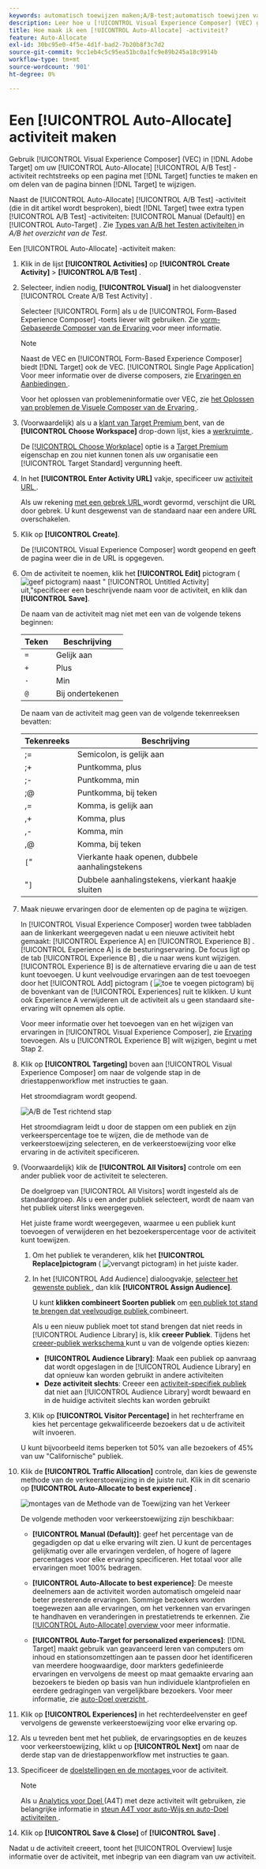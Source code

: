 ```yaml
---
keywords: automatisch toewijzen maken;A/B-test;automatisch toewijzen van activiteit;nieuwe a/b-activiteit;automatisch toewijzen;automatisch toewijzen aan beste ervaring;toewijzen;automatisch toewijzen
description: Leer hoe u [!UICONTROL Visual Experience Composer] (VEC) gebruikt om [!UICONTROL Auto-Allocate] A/B-testactiviteiten te maken.
title: Hoe maak ik een [!UICONTROL Auto-Allocate] -activiteit?
feature: Auto-Allocate
exl-id: 30bc95e0-4f5e-4d1f-bad2-7b20b8f3c7d2
source-git-commit: 9cc1eb4c5c95ea51bc0a1fc9e89b245a18c9914b
workflow-type: tm+mt
source-wordcount: '901'
ht-degree: 0%

---
```


# Een [!UICONTROL Auto-Allocate] activiteit maken

Gebruik [!UICONTROL Visual Experience Composer] (VEC) in [!DNL Adobe Target] om uw [!UICONTROL Auto-Allocate] [!UICONTROL A/B Test] -activiteit rechtstreeks op een pagina met [!DNL Target] functies te maken en om delen van de pagina binnen [!DNL Target] te wijzigen.

Naast de [!UICONTROL Auto-Allocate] [!UICONTROL A/B Test] -activiteit (die in dit artikel wordt besproken), biedt [!DNL Target] twee extra typen [!UICONTROL A/B Test] -activiteiten: [!UICONTROL Manual (Default)] en [!UICONTROL Auto-Target] . Zie [ Types van A/B het Testen activiteiten ](/help/main/c-activities/t-test-ab/test-ab.md#types) in *A/B het overzicht van de Test*.

Een [!UICONTROL Auto-Allocate] -activiteit maken:

1. Klik in de lijst **[!UICONTROL Activities]** op **[!UICONTROL Create Activity]** > **[!UICONTROL A/B Test]** .

1. Selecteer, indien nodig, **[!UICONTROL Visual]** in het dialoogvenster [!UICONTROL Create A/B Test Activity] .

   Selecteer [!UICONTROL Form] als u de [!UICONTROL Form-Based Experience Composer] -toets liever wilt gebruiken. Zie [ vorm-Gebaseerde Composer van de Ervaring ](/help/main/c-experiences/form-experience-composer.md) voor meer informatie.

   >[!NOTE]
   >
   >Naast de VEC en [!UICONTROL Form-Based Experience Composer] biedt [!DNL Target] ook de VEC. [!UICONTROL Single Page Application] Voor meer informatie over de diverse composers, zie [ Ervaringen en Aanbiedingen ](/help/main/c-experiences/experiences.md).
   >
   >Voor het oplossen van problemeninformatie over VEC, zie [ het Oplossen van problemen de Visuele Composer van de Ervaring ](/help/main/c-experiences/c-visual-experience-composer/r-troubleshoot-composer/troubleshoot-composer.md).

1. (Voorwaardelijk) als u a [ klant van Target Premium ](/help/main/c-intro/intro.md#premium) bent, van de **[!UICONTROL Choose Workspace]** drop-down lijst, kies a [ werkruimte ](/help/main/administrating-target/c-user-management/property-channel/property-channel.md).

   De [[!UICONTROL Choose Workplace]](/help/main/administrating-target/c-user-management/property-channel/property-channel.md) optie is a [ Target Premium ](/help/main/c-intro/intro.md) eigenschap en zou niet kunnen tonen als uw organisatie een [!UICONTROL Target Standard] vergunning heeft.

1. In het **[!UICONTROL Enter Activity URL]** vakje, specificeer uw [ activiteit URL ](/help/main/c-activities/t-test-ab/t-test-create-ab/ab-activity-url.md).

   Als uw rekening [ met een gebrek URL ](/help/main/administrating-target/visual-experience-composer-set-up.md) wordt gevormd, verschijnt die URL door gebrek. U kunt desgewenst van de standaard naar een andere URL overschakelen.

1. Klik op **[!UICONTROL Create]**.

   De [!UICONTROL Visual Experience Composer] wordt geopend en geeft de pagina weer die in de URL is opgegeven.

1. Om de activiteit te noemen, klik het **[!UICONTROL Edit]** pictogram ( ![ geef pictogram ](/help/main/assets/icons/Edit.svg)) naast &quot; [!UICONTROL Untitled Activity] uit,&quot;specificeer een beschrijvende naam voor de activiteit, en klik dan **[!UICONTROL Save]**.

   De naam van de activiteit mag niet met een van de volgende tekens beginnen:

   | Teken | Beschrijving |
   |--- |--- |
   | `=` | Gelijk aan |
   | `+` | Plus |
   | `-` | Min |
   | `@` | Bij ondertekenen |

   De naam van de activiteit mag geen van de volgende tekenreeksen bevatten:

   | Tekenreeks | Beschrijving |
   |--- |--- |
   | ;= | Semicolon, is gelijk aan |
   | ;+ | Puntkomma, plus |
   | ;- | Puntkomma, min |
   | ;@ | Puntkomma, bij teken |
   | ,= | Komma, is gelijk aan |
   | ,+ | Komma, plus |
   | ,- | Komma, min |
   | ,@ | Komma, bij teken |
   | `[`&quot; | Vierkante haak openen, dubbele aanhalingstekens |
   | &quot;`]` | Dubbele aanhalingstekens, vierkant haakje sluiten |

1. Maak nieuwe ervaringen door de elementen op de pagina te wijzigen.

   In [!UICONTROL Visual Experience Composer] worden twee tabbladen aan de linkerkant weergegeven nadat u een nieuwe activiteit hebt gemaakt: [!UICONTROL Experience A] en [!UICONTROL Experience B] . [!UICONTROL Experience A] is de besturingservaring. De focus ligt op de tab [!UICONTROL Experience B] , die u naar wens kunt wijzigen. [!UICONTROL Experience B] is de alternatieve ervaring die u aan de test kunt toevoegen. U kunt veelvoudige ervaringen aan de test toevoegen door het [!UICONTROL Add] pictogram ( ![ toe te voegen pictogram ](/help/main/assets/icons/Add.svg)) bij de bovenkant van de [!UICONTROL Experiences] ruit te klikken. U kunt ook Experience A verwijderen uit de activiteit als u geen standaard site-ervaring wilt opnemen als optie.

   Voor meer informatie over het toevoegen van en het wijzigen van ervaringen in [!UICONTROL Visual Experience Composer], zie [ Ervaring ](/help/main/c-activities/t-test-ab/t-test-create-ab/ab-add-experience.md#task_454646F2895242D3B92DC395A0CE1A00) toevoegen. Als u [!UICONTROL Experience B] wilt wijzigen, begint u met Stap 2.

1. Klik op **[!UICONTROL Targeting]** boven aan [!UICONTROL Visual Experience Composer] om naar de volgende stap in de driestappenworkflow met instructies te gaan.

   Het stroomdiagram wordt geopend.

   ![ A/B de Test richtend stap ](/help/main/c-activities/t-test-ab/t-test-create-ab/assets/ab_flow-new-ui.png)

   Het stroomdiagram leidt u door de stappen om een publiek en zijn verkeerspercentage toe te wijzen, die de methode van de verkeerstoewijzing selecteren, en de verkeerstoewijzing voor elke ervaring in de activiteit specificeren.

1. (Voorwaardelijk) klik de **[!UICONTROL All Visitors]** controle om een ander publiek voor de activiteit te selecteren.

   De doelgroep van [!UICONTROL All Visitors] wordt ingesteld als de standaardgroep. Als u een ander publiek selecteert, wordt de naam van het publiek uiterst links weergegeven.

   Het juiste frame wordt weergegeven, waarmee u een publiek kunt toevoegen of verwijderen en het bezoekerspercentage voor de activiteit kunt toewijzen.

   1. Om het publiek te veranderen, klik het **[!UICONTROL Replace]pictogram** ( ![ vervangt pictogram ](/help/main/assets/icons/Retweet.svg)) in het juiste kader.
   1. In het [!UICONTROL Add Audience] dialoogvakje, [ selecteer het gewenste publiek ](/help/main/c-activities/t-test-ab/t-test-create-ab/ab-audience.md), dan klik **[!UICONTROL Assign Audience]**.

      U kunt **klikken combineert Soorten publiek** om [ een publiek tot stand te brengen dat veelvoudige publiek ](/help/main/c-target/combining-multiple-audiences.md) combineert.

      Als u een nieuw publiek moet tot stand brengen dat niet reeds in [!UICONTROL Audience Library] is, klik **creeer Publiek**. Tijdens het [ creeer-publiek werkschema ](/help/main/c-target/c-audiences/audiences.md) kunt u van de volgende opties kiezen:

      * **[!UICONTROL Audience Library]**: Maak een publiek op aanvraag dat wordt opgeslagen in de [!UICONTROL Audience Library] en dat opnieuw kan worden gebruikt in andere activiteiten
      * **Deze activiteit slechts**: Creeer een [ activiteit-specifiek publiek ](/help/main/c-target/creating-activity-only-audience.md) dat niet aan [!UICONTROL Audience Library] wordt bewaard en in de huidige activiteit slechts kan worden gebruikt

   1. Klik op **[!UICONTROL Visitor Percentage]** in het rechterframe en kies het percentage gekwalificeerde bezoekers dat u de activiteit wilt invoeren.

   U kunt bijvoorbeeld items beperken tot 50% van alle bezoekers of 45% van uw &quot;Californische&quot; publiek.

1. Klik de **[!UICONTROL Traffic Allocation]** controle, dan kies de gewenste methode van de verkeerstoewijzing in de juiste ruit. Klik in dit scenario op **[!UICONTROL Auto-Allocate to best experience]** .

   ![ montages van de Methode van de Toewijzing van het Verkeer ](/help/main/c-activities/automated-traffic-allocation/assets/auto-allocate-to-best-exp.png)

   De volgende methoden voor verkeerstoewijzing zijn beschikbaar:

   * **[!UICONTROL Manual (Default)]**: geef het percentage van de gegadigden op dat u elke ervaring wilt zien. U kunt de percentages gelijkmatig over alle ervaringen verdelen, of hogere of lagere percentages voor elke ervaring specificeren. Het totaal voor alle ervaringen moet 100% bedragen.

   * **[!UICONTROL Auto-Allocate to best experience]**: De meeste deelnemers aan de activiteit worden automatisch omgeleid naar beter presterende ervaringen. Sommige bezoekers worden toegewezen aan alle ervaringen, om het verkennen van ervaringen te handhaven en veranderingen in prestatietrends te erkennen. Zie [[!UICONTROL Auto-Allocate] overview ](/help/main/c-activities/automated-traffic-allocation/automated-traffic-allocation.md#concept_A1407678796B4C569E94CBA8A9F7F5D4) voor meer informatie.

   * **[!UICONTROL Auto-Target for personalized experiences]**: [!DNL Target] maakt gebruik van geavanceerd leren van computers om inhoud en stationsomzettingen aan te passen door het identificeren van meerdere hoogwaardige, door markters gedefinieerde ervaringen en vervolgens de meest op maat gemaakte ervaring aan bezoekers te bieden op basis van hun individuele klantprofielen en eerdere gedragingen van vergelijkbare bezoekers. Voor meer informatie, zie [ auto-Doel overzicht ](/help/main/c-activities/auto-target/auto-target-to-optimize.md).

1. Klik op **[!UICONTROL Experiences]** in het rechterdeelvenster en geef vervolgens de gewenste verkeerstoewijzing voor elke ervaring op.

1. Als u tevreden bent met het publiek, de ervaringsopties en de keuzes voor verkeerstoewijzing, klikt u op **[!UICONTROL Next]** om naar de derde stap van de driestappenworkflow met instructies te gaan.

1. Specificeer de [ doelstellingen en de montages ](/help/main/c-activities/t-test-ab/t-test-create-ab/ab-goals-and-settings.md) voor de activiteit.

   >[!NOTE]
   >
   >Als u [ Analytics voor Doel ](/help/main/c-integrating-target-with-mac/a4t/a4t.md) (A4T) met deze activiteit wilt gebruiken, zie belangrijke informatie in [ steun A4T voor auto-Wijs en auto-Doel activiteiten ](/help/main/c-integrating-target-with-mac/a4t/a4t-at-aa.md).

1. Klik op **[!UICONTROL Save & Close]** of **[!UICONTROL Save]** .

Nadat u de activiteit creeert, toont het [!UICONTROL Overview] lusje informatie over de activiteit, met inbegrip van een diagram van uw activiteit.
